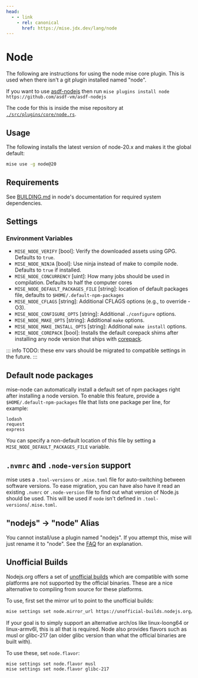 ```yaml
---
head:
  - - link
    - rel: canonical
      href: https://mise.jdx.dev/lang/node
---
```


# Node

The following are instructions for using the node mise core plugin. This is used when there isn't a
git plugin installed named "node".

If you want to use [asdf-nodejs](https://github.com/asdf-vm/asdf-nodejs)
then run `mise plugins install node https://github.com/asdf-vm/asdf-nodejs`

The code for this is inside the mise repository at [`./src/plugins/core/node.rs`](https://github.com/jdx/mise/blob/main/src/plugins/core/node.rs).

## Usage

The following installs the latest version of node-20.x and makes it the global
default:

```sh
mise use -g node@20
```

## Requirements

See [BUILDING.md](https://github.com/nodejs/node/blob/main/BUILDING.md#building-nodejs-on-supported-platforms) in node's documentation for
required system dependencies.

## Settings

<script setup>
import { data } from '/settings.data.ts';
import Setting from '/components/setting.vue';
const settings = data.find(s => s.key === 'node').settings;
</script>
<Setting v-for="setting in settings" :setting="setting" :key="setting.key" :level="3" />

### Environment Variables

- `MISE_NODE_VERIFY` [bool]: Verify the downloaded assets using GPG. Defaults to `true`.
- `MISE_NODE_NINJA` [bool]: Use ninja instead of make to compile node. Defaults to `true` if installed.
- `MISE_NODE_CONCURRENCY` [uint]: How many jobs should be used in compilation. Defaults to half the computer cores
- `MISE_NODE_DEFAULT_PACKAGES_FILE` [string]: location of default packages file, defaults to `$HOME/.default-npm-packages`
- `MISE_NODE_CFLAGS` [string]: Additional CFLAGS options (e.g., to override -O3).
- `MISE_NODE_CONFIGURE_OPTS` [string]: Additional `./configure` options.
- `MISE_NODE_MAKE_OPTS` [string]: Additional `make` options.
- `MISE_NODE_MAKE_INSTALL_OPTS` [string]: Additional `make install` options.
- `MISE_NODE_COREPACK` [bool]: Installs the default corepack shims after installing any node version that ships with [corepack](https://github.com/nodejs/corepack).

::: info
TODO: these env vars should be migrated to compatible settings in the future.
:::

## Default node packages

mise-node can automatically install a default set of npm packages right after installing a node version. To enable this feature, provide a `$HOME/.default-npm-packages` file that lists one package per line, for example:

```text
lodash
request
express
```

You can specify a non-default location of this file by setting a `MISE_NODE_DEFAULT_PACKAGES_FILE` variable.

## `.nvmrc` and `.node-version` support

mise uses a `.tool-versions` or `.mise.toml` file for auto-switching between software versions. To ease migration, you can have also have it read an existing `.nvmrc` or `.node-version` file to find out what version of Node.js should be used. This will be used if `node` isn't defined in `.tool-versions`/`.mise.toml`.

## "nodejs" -> "node" Alias

You cannot install/use a plugin named "nodejs". If you attempt this, mise will just rename it to
"node". See the [FAQ](https://github.com/jdx/mise#what-is-the-difference-between-nodejs-and-node-or-golang-and-go)
for an explanation.

## Unofficial Builds

Nodejs.org offers a set of [unofficial builds](https://unofficial-builds.nodejs.org/) which are
compatible with some platforms are not supported by the official binaries. These are a nice alternative to
compiling from source for these platforms.

To use, first set the mirror url to point to the unofficial builds:

```sh
mise settings set node.mirror_url https://unofficial-builds.nodejs.org/download/release/
```

If your goal is to simply support an alternative arch/os like linux-loong64 or linux-armv6l, this is
all that is required. Node also provides flavors such as musl or glibc-217 (an older glibc version
than what the official binaries are built with).

To use these, set `node.flavor`:

```sh
mise settings set node.flavor musl
mise settings set node.flavor glibc-217
```

